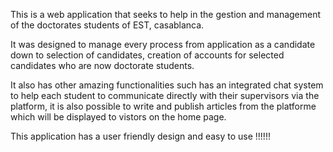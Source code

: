 This is a web application that seeks to help in the gestion and management of the doctorates students of EST, casablanca.

It was designed to manage every process from application as a candidate down to selection of candidates, creation of accounts for selected candidates who are now doctorate students.

It also has other amazing functionalities such has an integrated chat system to help each student to communicate directly with their supervisors via the platform, it is also possible to write and publish articles from the platforme which will be displayed to vistors on the home page.

This application has a user friendly design and easy to use !!!!!!
